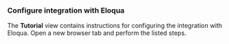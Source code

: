 ### Configure integration with Eloqua

The **Tutorial** view contains instructions for configuring the integration with Eloqua. Open a new browser tab and perform the listed steps.
